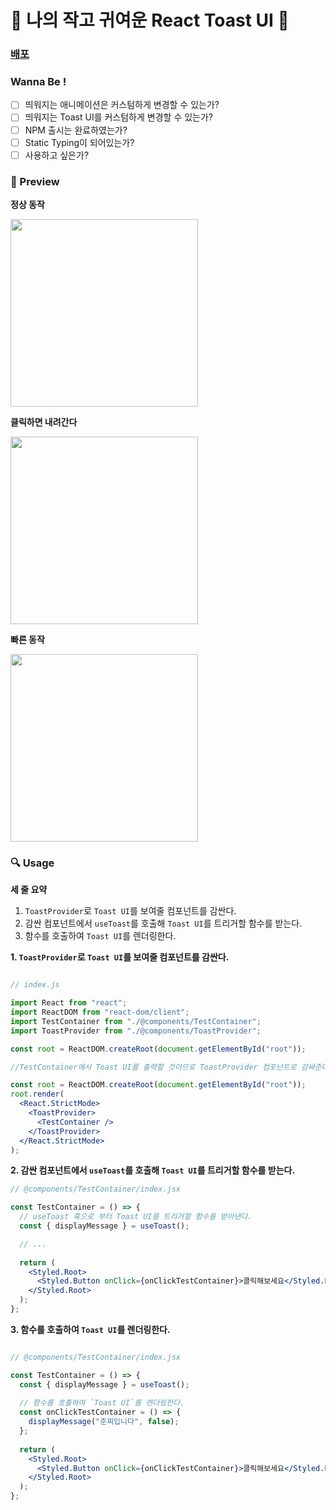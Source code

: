 # 👻 나의 작고 귀여운 React Toast UI 👻

### [배포](https://62e3d8275ebf510d68e35291--sunny-platypus-fed315.netlify.app/)

### Wanna Be !

- [ ] 띄워지는 애니메이션은 커스텀하게 변경할 수 있는가?
- [ ] 띄워지는 Toast UI를 커스텀하게 변경할 수 있는가?
- [ ] NPM 출시는 완료하였는가?
- [ ] Static Typing이 되어있는가?
- [ ] 사용하고 싶은가?

### 🥽 Preview
**정상 동작**

<img src="https://user-images.githubusercontent.com/78349600/181755379-e6217829-8c01-47bd-b1d7-4daabba263f0.gif" width="300"/>


**클릭하면 내려간다**

<img src="https://user-images.githubusercontent.com/78349600/181755385-e51a7f67-d5af-4a6d-b0c9-3399d6cf3bc4.gif" width="300"/>


**빠른 동작**

<img src="https://user-images.githubusercontent.com/78349600/181755394-912289ba-fa5a-4a21-b19f-198359664880.gif" width="300"/>


### 🔍 Usage

**세 줄 요약**
1. `ToastProvider`로 `Toast UI`를 보여줄 컴포넌트를 감싼다.
2. 감싼 컴포넌트에서 `useToast`를 호출해 `Toast UI`를 트리거할 함수를 받는다.
3. 함수를 호출하여 `Toast UI`를 렌더링한다.


**1. `ToastProvider`로 `Toast UI`를 보여줄 컴포넌트를 감싼다.**
```jsx

// index.js

import React from "react";
import ReactDOM from "react-dom/client";
import TestContainer from "./@components/TestContainer";
import ToastProvider from "./@components/ToastProvider";

const root = ReactDOM.createRoot(document.getElementById("root"));

//TestContainer에서 Toast UI를 출력할 것이므로 ToastProvider 컴포넌트로 감싸준다.

const root = ReactDOM.createRoot(document.getElementById("root"));
root.render(
  <React.StrictMode>
    <ToastProvider>
      <TestContainer />
    </ToastProvider>
  </React.StrictMode>
);

```


**2. 감싼 컴포넌트에서 `useToast`를 호출해 `Toast UI`를 트리거할 함수를 받는다.**
```jsx
// @components/TestContainer/index.jsx

const TestContainer = () => {
  // useToast 훅으로 부터 Toast UI를 트리거할 함수를 받아낸다.
  const { displayMessage } = useToast();

  // ...
  
  return (
    <Styled.Root>
      <Styled.Button onClick={onClickTestContainer}>클릭해보세요</Styled.Button>
    </Styled.Root>
  );
};

```

**3. 함수를 호출하여 `Toast UI`를 렌더링한다.**

```jsx

// @components/TestContainer/index.jsx

const TestContainer = () => {
  const { displayMessage } = useToast();
  
  // 함수를 호출하여 `Toast UI`를 렌더링한다.
  const onClickTestContainer = () => {
    displayMessage("준찌입니다", false);
  };
  
  return (
    <Styled.Root>
      <Styled.Button onClick={onClickTestContainer}>클릭해보세요</Styled.Button>
    </Styled.Root>
  );
};


```
